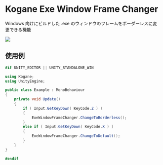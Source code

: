 # Kogane Exe Window Frame Changer

Windows 向けにビルドした .exe のウィンドウのフレームをボーダーレスに変更できる機能

![](https://user-images.githubusercontent.com/6134875/149616716-eb0ecbb9-b543-45fe-8c85-1892feaa7c44.gif)

## 使用例

```cs
#if UNITY_EDITOR || UNITY_STANDALONE_WIN

using Kogane;
using UnityEngine;

public class Example : MonoBehaviour
{
    private void Update()
    {
        if ( Input.GetKeyDown( KeyCode.Z ) )
        {
            ExeWindowFrameChanger.ChangeToBorderless();
        }
        else if ( Input.GetKeyDown( KeyCode.X ) )
        {
            ExeWindowFrameChanger.ChangeToDefault();
        }
    }
}

#endif
```